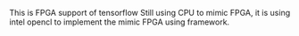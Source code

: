 This is FPGA support of tensorflow
Still using CPU to mimic FPGA, it is using intel opencl to implement the mimic FPGA using framework.

